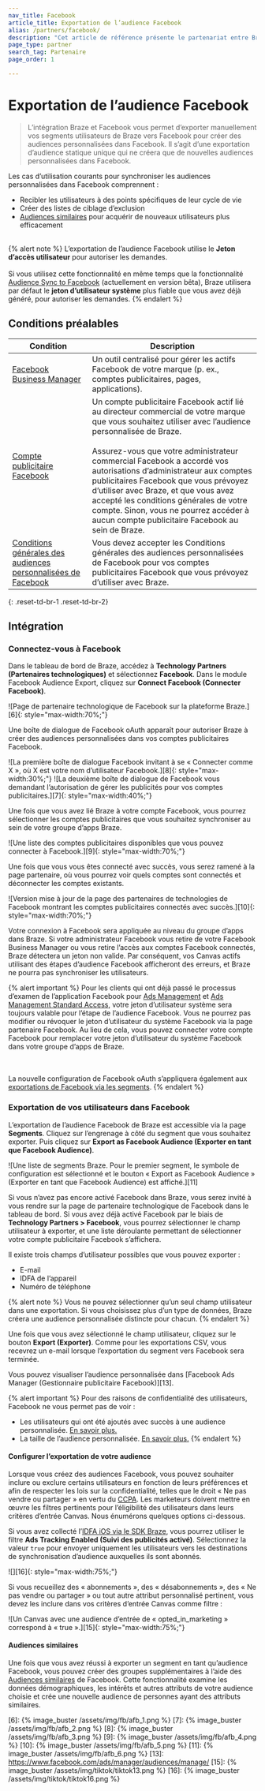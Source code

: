 ```yaml
---
nav_title: Facebook
article_title: Exportation de l’audience Facebook
alias: /partners/facebook/
description: "Cet article de référence présente le partenariat entre Braze et Facebook, une plateforme sociale leader pour les marques qui s’engagent à atteindre leurs clients et à s’engager auprès de ceux-ci."
page_type: partner
search_tag: Partenaire
page_order: 1

---
```


# Exportation de l’audience Facebook

> L’intégration Braze et Facebook vous permet d’exporter manuellement vos segments utilisateurs de Braze vers Facebook pour créer des audiences personnalisées dans Facebook. Il s’agit d’une exportation d’audience statique unique qui ne créera que de nouvelles audiences personnalisées dans Facebook.

Les cas d’utilisation courants pour synchroniser les audiences personnalisées dans Facebook comprennent :
- Recibler les utilisateurs à des points spécifiques de leur cycle de vie
- Créer des listes de ciblage d’exclusion
- [Audiences similaires][4] pour acquérir de nouveaux utilisateurs plus efficacement
<br><br>

{% alert note %}
L’exportation de l’audience Facebook utilise le **Jeton d’accès utilisateur** pour autoriser les demandes.<br><br>
Si vous utilisez cette fonctionnalité en même temps que la fonctionnalité [Audience Sync to Facebook]({{site.baseurl}}/audience_sync_facebook/) (actuellement en version bêta), Braze utilisera par défaut le **jeton d’utilisateur système** plus fiable que vous avez déjà généré, pour autoriser les demandes.
{% endalert %}

## Conditions préalables

| Condition | Description |
| ----------- | ----------- |
| [Facebook Business Manager][1] | Un outil centralisé pour gérer les actifs Facebook de votre marque (p. ex., comptes publicitaires, pages, applications). |
| [Compte publicitaire Facebook][2] | Un compte publicitaire Facebook actif lié au directeur commercial de votre marque que vous souhaitez utiliser avec l’audience personnalisée de Braze.<br><br>Assurez-vous que votre administrateur commercial Facebook a accordé vos autorisations d’administrateur aux comptes publicitaires Facebook que vous prévoyez d’utiliser avec Braze, et que vous avez accepté les conditions générales de votre compte. Sinon, vous ne pourrez accéder à aucun compte publicitaire Facebook au sein de Braze. |
| [Conditions générales des audiences personnalisées de Facebook][3]| Vous devez accepter les Conditions générales des audiences personnalisées de Facebook pour vos comptes publicitaires Facebook que vous prévoyez d’utiliser avec Braze.|
{: .reset-td-br-1 .reset-td-br-2}

## Intégration

### Connectez-vous à Facebook

Dans le tableau de bord de Braze, accédez à **Technology Partners (Partenaires technologiques)** et sélectionnez **Facebook**. Dans le module Facebook Audience Export, cliquez sur **Connect Facebook (Connecter Facebook)**.

![Page de partenaire technologique de Facebook sur la plateforme Braze.][6]{: style="max-width:70%;"}

Une boîte de dialogue de Facebook oAuth apparaît pour autoriser Braze à créer des audiences personnalisées dans vos comptes publicitaires Facebook.

![La première boîte de dialogue Facebook invitant à se « Connecter comme X », où X est votre nom d’utilisateur Facebook.][8]{: style="max-width:30%;"}  ![La deuxième boîte de dialogue de Facebook vous demandant l’autorisation de gérer les publicités pour vos comptes publicitaires.][7]{: style="max-width:40%;"}

Une fois que vous avez lié Braze à votre compte Facebook, vous pourrez sélectionner les comptes publicitaires que vous souhaitez synchroniser au sein de votre groupe d’apps Braze. 

![Une liste des comptes publicitaires disponibles que vous pouvez connecter à Facebook.][9]{: style="max-width:70%;"}

Une fois que vous vous êtes connecté avec succès, vous serez ramené à la page partenaire, où vous pourrez voir quels comptes sont connectés et déconnecter les comptes existants.

![Version mise à jour de la page des partenaires de technologies de Facebook montrant les comptes publicitaires connectés avec succès.][10]{: style="max-width:70%;"}

Votre connexion à Facebook sera appliquée au niveau du groupe d’apps dans Braze. Si votre administrateur Facebook vous retire de votre Facebook Business Manager ou vous retire l’accès aux comptes Facebook connectés, Braze détectera un jeton non valide. Par conséquent, vos Canvas actifs utilisant des étapes d’audience Facebook afficheront des erreurs, et Braze ne pourra pas synchroniser les utilisateurs. 

{% alert important %}
Pour les clients qui ont déjà passé le processus d’examen de l’application Facebook pour [Ads Management](https://developers.facebook.com/docs/facebook-login/permissions/#reference-ads_management) et [Ads Management Standard Access](https://developers.facebook.com/docs/marketing-api/access#standard), votre jeton d’utilisateur système sera toujours valable pour l’étape de l’audience Facebook. Vous ne pourrez pas modifier ou révoquer le jeton d’utilisateur du système Facebook via la page partenaire Facebook. Au lieu de cela, vous pouvez connecter votre compte Facebook pour remplacer votre jeton d’utilisateur du système Facebook dans votre groupe d’apps de Braze. 

<br><br>La nouvelle configuration de Facebook oAuth s’appliquera également aux [exportations de Facebook via les segments]({{site.baseurl}}/partners/message_orchestration/additional_channels/retargeting/facebook/#prerequisites). 
{% endalert %}

### Exportation de vos utilisateurs dans Facebook

L’exportation de l’audience Facebook de Braze est accessible via la page **Segments**. Cliquez sur l’engrenage à côté du segment que vous souhaitez exporter. Puis cliquez sur **Export as Facebook Audience (Exporter en tant que Facebook Audience)**.

![Une liste de segments Braze. Pour le premier segment, le symbole de configuration est sélectionné et le bouton « Export as Facebook Audience » (Exporter en tant que Facebook Audience) est affiché.][11]

Si vous n’avez pas encore activé Facebook dans Braze, vous serez invité à vous rendre sur la page de partenaire technologique de Facebook dans le tableau de bord. Si vous avez déjà activé Facebook par le biais de **Technology Partners > Facebook**, vous pourrez sélectionner le champ utilisateur à exporter, et une liste déroulante permettant de sélectionner votre compte publicitaire Facebook s’affichera.

Il existe trois champs d’utilisateur possibles que vous pouvez exporter :  

- E-mail
- IDFA de l’appareil
- Numéro de téléphone

{% alert note %}
Vous ne pouvez sélectionner qu’un seul champ utilisateur dans une exportation. Si vous choisissez plus d’un type de données, Braze créera une audience personnalisée distincte pour chacun.
{% endalert %}

Une fois que vous avez sélectionné le champ utilisateur, cliquez sur le bouton **Export (Exporter)**. Comme pour les exportations CSV, vous recevrez un e-mail lorsque l’exportation du segment vers Facebook sera terminée.

Vous pouvez visualiser l’audience personnalisée dans [Facebook Ads Manager (Gestionnaire publicitaire Facebook)][13].

{% alert important %}
Pour des raisons de confidentialité des utilisateurs, Facebook ne vous permet pas de voir :

- Les utilisateurs qui ont été ajoutés avec succès à une audience personnalisée. [En savoir plus.](https://www.facebook.com/business/help/112061095610075)
- La taille de l’audience personnalisée. [En savoir plus.](https://marketingland.com/exclusive-facebook-will-no-longer-show-audience-reach-estimates-for-custom-audiences-after-vulnerability-detected-236923)
{% endalert %}

#### Configurer l’exportation de votre audience

Lorsque vous créez des audiences Facebook, vous pouvez souhaiter inclure ou exclure certains utilisateurs en fonction de leurs préférences et afin de respecter les lois sur la confidentialité, telles que le droit « Ne pas vendre ou partager » en vertu du [CCPA](https://oag.ca.gov/privacy/ccpa). Les marketeurs doivent mettre en œuvre les filtres pertinents pour l’éligibilité des utilisateurs dans leurs critères d’entrée Canvas. Nous énumérons quelques options ci-dessous. 

Si vous avez collecté l’[IDFA iOS via le SDK Braze]({{site.baseurl}}/developer_guide/platform_integration_guides/ios/initial_sdk_setup/other_sdk_customizations/#optional-idfa-collection), vous pourrez utiliser le filtre **Ads Tracking Enabled (Suivi des publicités activé)**. Sélectionnez la valeur `true` pour envoyer uniquement les utilisateurs vers les destinations de synchronisation d’audience auxquelles ils sont abonnés. 

![][16]{: style="max-width:75%;"}

Si vous recueillez des « abonnements », des « désabonnements », des « Ne pas vendre ou partager » ou tout autre attribut personnalisé pertinent, vous devez les inclure dans vos critères d’entrée Canvas comme filtre :

![Un Canvas avec une audience d’entrée de « opted_in_marketing » correspond à « true ».][15]{: style="max-width:75%;"}


#### Audiences similaires

Une fois que vous avez réussi à exporter un segment en tant qu’audience Facebook, vous pouvez créer des groupes supplémentaires à l’aide des [Audiences similaires][4] de Facebook. Cette fonctionnalité examine les données démographiques, les intérêts et autres attributs de votre audience choisie et crée une nouvelle audience de personnes ayant des attributs similaires.

[1]: https://www.facebook.com/business/help/113163272211510?id=180505742745347
[2]: https://www.facebook.com/business/help/910137316041095?id=420299598837059
[3]: https://www.facebook.com/ads/manage/customaudiences/tos.php
[4]: https://www.facebook.com/business/help/164749007013531?id=401668390442328
[6]: {% image_buster /assets/img/fb/afb_1.png %}
[7]: {% image_buster /assets/img/fb/afb_2.png %}
[8]: {% image_buster /assets/img/fb/afb_3.png %}
[9]: {% image_buster /assets/img/fb/afb_4.png %}
[10]: {% image_buster /assets/img/fb/afb_5.png %}
[11]: {% image_buster /assets/img/fb/afb_6.png %}
[13]: https://www.facebook.com/ads/manager/audiences/manage/
[15]: {% image_buster /assets/img/tiktok/tiktok13.png %}
[16]: {% image_buster /assets/img/tiktok/tiktok16.png %}
